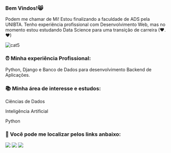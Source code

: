 ### Bem Vindos!😸

Podem me chamar de Mi! Estou finalizando a faculdade de ADS pela UNIBTA. Tenho experiência profissional com Desenvolvimento Web, mas no momento estou estudando Data Science para uma transição de carreira (❤.❤)


![cat5](https://github.com/milenemartins/milenemartins/assets/61763972/a056c9d1-b8f4-4bd6-b869-e970e03f63c1)

### ⏰ Minha experiência Profissional:
Python, Django e Banco de Dados para desenvolvimento Backend de Aplicações.

### 📚 Minha área de interesse e estudos:
Ciências de Dados <p>
Inteligência Artificial <p>
Python


### 📌 Você pode me localizar pelos links anbaixo:
<div> 
  <a href="https://www.[linkedin.com/in/rafaella-ballerini-45875016a](https://www.linkedin.com/in/milene-almeida-cordeiro-martins/)" target="_blank"><img src="https://img.shields.io/badge/-LinkedIn-%230077B5?style=for-the-badge&logo=linkedin&logoColor=white" target="_blank"></a> 
  <a href="https://instagram.com/mimartins.tech" target="_blank"><img src="https://img.shields.io/badge/-Instagram-%23E4405F?style=for-the-badge&logo=instagram&logoColor=white" target="_blank"></a>
  <a href = "mailto:milene_martins@outlook.com"><img src="https://img.shields.io/badge/Microsoft_Outlook-0078D4?style=for-the-badge&logo=microsoft-outlook&logoColor=white" target="_blank"></a>  
</div>
